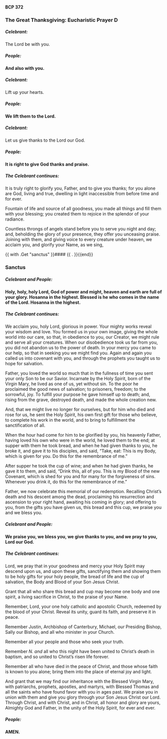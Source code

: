 #### BCP 372
### The Great Thanksgiving: Eucharistic Prayer D
##### Celebrant:
The Lord be with you.

##### People:
**And also with you.**

##### Celebrant:
Lift up your hearts.

##### People:
**We lift them to the Lord.**

##### Celebrant:
Let us give thanks to the Lord our God.

##### People:
**It is right to give God thanks and praise.**

##### The Celebrant continues:
It is truly right to glorify you, Father, and to give you thanks; for you alone are God, living and true, dwelling in light inaccessible from before time and for ever.

Fountain of life and source of all goodness, you made all things and fill them with your blessing; you created them to rejoice in the splendor of your radiance.

Countless throngs of angels stand before you to serve you night and day; and, beholding the glory of your presence, they offer you unceasing praise. Joining with them, and giving voice to every creature under heaven, we acclaim you, and glorify your Name, as we sing,

{{ with .Get "sanctus" }}#### {{ . }}{{end}}
### Sanctus
##### Celebrant and **People:**
**Holy, holy, holy Lord, God of power and might,
heaven and earth are full of your glory.
Hosanna in the highest.
Blessed is he who comes in the name of the Lord.
Hosanna in the highest.**

##### The Celebrant continues:
We acclaim you, holy Lord, glorious in power. Your mighty works reveal your wisdom and love. You formed us in your own image, giving the whole world into our care, so that, in obedience to you, our Creator, we might rule and serve all your creatures. When our disobedience took us far from you, you did not abandon us to the power of death. In your mercy you came to our help, so that in seeking you we might find you. Again and again you called us into covenant with you, and through the prophets you taught us to hope for salvation.

Father, you loved the world so much that in the fullness of time you sent your only Son to be our Savior. Incarnate by the Holy Spirit, born of the Virgin Mary, he lived as one of us, yet without sin. To the poor he proclaimed the good news of salvation; to prisoners, freedom; to the sorrowful, joy. To fulfill your purpose he gave himself up to death; and, rising from the grave, destroyed death, and made the whole creation new.

And, that we might live no longer for ourselves, but for him who died and rose for us, he sent the Holy Spirit, his own first gift for those who believe, to complete his work in the world, and to bring to fulfillment the sanctification of all.

When the hour had come for him to be glorified by you, his heavenly Father, having loved his own who were in the world, he loved them to the end; at supper with them he took bread, and when he had given thanks to you, he broke it, and gave it to his disciples, and said, “Take, eat: This is my Body, which is given for you. Do this for the remembrance of me.”

After supper he took the cup of wine; and when he had given thanks, he gave it to them, and said, “Drink this, all of you. This is my Blood of the new Covenant, which is shed for you and for many for the forgiveness of sins. Whenever you drink it, do this for the remembrance of me.”

Father, we now celebrate this memorial of our redemption. Recalling Christ’s death and his descent among the dead, proclaiming his resurrection and ascension to your right hand, awaiting his coming in glory; and offering to you, from the gifts you have given us, this bread and this cup, we praise you and we bless you.

##### **Celebrant and People:**
**We praise you, we bless you,
we give thanks to you,
and we pray to you, Lord our God.**

##### The Celebrant continues:
Lord, we pray that in your goodness and mercy your Holy Spirit may descend upon us, and upon these gifts, sanctifying them and showing them to be holy gifts for your holy people, the bread of life and the cup of salvation, the Body and Blood of your Son Jesus Christ.

Grant that all who share this bread and cup may become one body and one spirit, a living sacrifice in Christ, to the praise of your Name.

Remember, Lord, your one holy catholic and apostolic Church, redeemed by the blood of your Christ. Reveal its unity, guard its faith, and preserve it in peace.

Remember Justin, Archbishop of Canterbury, Michael, our Presiding Bishop, Sally our Bishop, and all who minister in your Church.

Remember all your people and those who seek your truth.

Remember _N. and_ all who this night have been united to Christ’s death in baptism, and so united to Christ’s risen life forever.

Remember all who have died in the peace of Christ, and those whose faith is known to you alone; bring them into the place of eternal joy and light.

And grant that we may find our inheritance with the Blessed Virgin Mary, with patriarchs, prophets, apostles, and martyrs, with Blessed Thomas and all the saints who have found favor with you in ages past. We praise you in union with them and give you glory through your Son Jesus Christ our Lord. Through Christ, and with Christ, and in Christ, all honor and glory are yours, Almighty God and Father, in the unity of the Holy Spirit, for ever and ever.

##### **People:**
**AMEN.**
